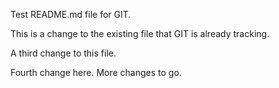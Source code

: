 Test README.md file for GIT.

This is a change to the existing file that GIT is already tracking.

A third change to this file.

Fourth change here.
More changes to go.

